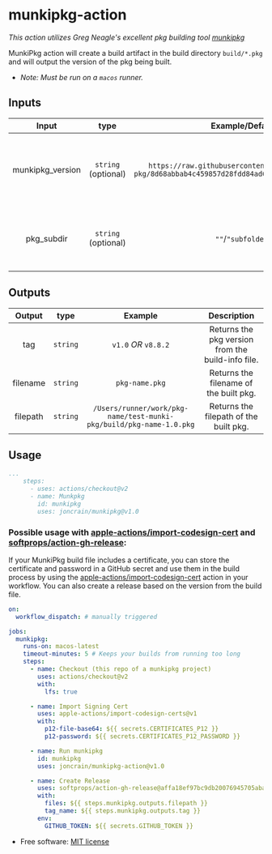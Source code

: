 # munkipkg-action

_This action utilizes Greg Neagle's excellent pkg building tool [munkipkg](https://github.com/munki/munki-pkg)_

MunkiPkg action will create a build artifact in the build directory `build/*.pkg` and will output the version of the pkg being built.

* _Note: Must be run on a `macos` runner._

## Inputs

|      Input       |        type         |                                            Example/Default                                            |                             Description                             |
| :--------------: | :-----------------: | :---------------------------------------------------------------------------------------------------: | :-----------------------------------------------------------------: |
| munkipkg_version | `string` (optional) | `https://raw.githubusercontent.com/munki/munki-pkg/8d68abbab4c459857d28fdd84ad668ec6ccdf98a/munkipkg` | Location of munkipkg script. This will be downloaded by the action. |
| pkg_subdir       | `string` (optional) | `""`/`"subfolder"`                                                                                     | Location of folder to pkg. Defaults to the root of the repo         |

## Outputs

|  Output  |   type   |                               Example                               |                    Description                    |
| :------: | :------: | :-----------------------------------------------------------------: | :-----------------------------------------------: |
|   tag    | `string` |                        `v1.0` *OR* `v8.8.2`                         | Returns the pkg version from the build-info file. |
| filename | `string` |                           `pkg-name.pkg`                            |      Returns the filename of the built pkg.       |
| filepath | `string` | `/Users/runner/work/pkg-name/test-munki-pkg/build/pkg-name-1.0.pkg` |      Returns the filepath of the built pkg.       |

## Usage

```yaml
...
    steps:
      - uses: actions/checkout@v2
      - name: Munkpkg
        id: munkipkg
        uses: joncrain/munkipkg@v1.0
```

### Possible usage with [apple-actions/import-codesign-cert](https://github.com/Apple-Actions/import-codesign-certs) and [softprops/action-gh-release](https://github.com/softprops/action-gh-release):

If your MunkiPkg build file includes a certificate, you can store the certificate and password in a GitHub secret and use them in the build process by using the [apple-actions/import-codesign-cert](https://github.com/Apple-Actions/import-codesign-certs) action in your workflow. You can also create a release based on the version from the build file.

```yaml
on:
  workflow_dispatch: # manually triggered

jobs:
  munkipkg:
    runs-on: macos-latest
    timeout-minutes: 5 # Keeps your builds from running too long
    steps:
      - name: Checkout (this repo of a munkipkg project)
        uses: actions/checkout@v2
        with:
          lfs: true

      - name: Import Signing Cert
        uses: apple-actions/import-codesign-certs@v1
        with:
          p12-file-base64: ${{ secrets.CERTIFICATES_P12 }}
          p12-password: ${{ secrets.CERTIFICATES_P12_PASSWORD }}

      - name: Run munkipkg
        id: munkipkg
        uses: joncrain/munkipkg-action@v1.0

      - name: Create Release
        uses: softprops/action-gh-release@affa18ef97bc9db20076945705aba8c516139abd
        with:
          files: ${{ steps.munkipkg.outputs.filepath }}
          tag_name: ${{ steps.munkipkg.outputs.tag }}
        env:
          GITHUB_TOKEN: ${{ secrets.GITHUB_TOKEN }}
```

* Free software: [MIT license](LICENSE)
